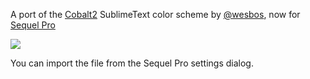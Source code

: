 A port of the [Cobalt2](https://github.com/wesbos/cobalt2) SublimeText color scheme by [@wesbos](https://github.com/wesbos/), now for [Sequel Pro](http://www.sequelpro.com/)

![](/../screenshots/cobalt2.png)

You can import the file from the Sequel Pro settings dialog.

